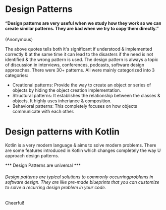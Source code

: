 # Design Patterns
 #### “Design patterns are very useful when we study how they work so we can create similar patterns. They are bad when we try to copy them directly.”
(Anonymous)

The above quotes tells both it's significant if understood & implemented correctly & at the same time it can lead to the disasters if the need
is not identified & the wrong pattern is used.
The design pattern is always a topic of discussion in interviews, conferences, podcasts, software design approaches.
There were 30+ patterns. All were mainly categorized into 3 categories:
+ Creational patterns: Provide the way to create an object or series of objects by hiding the object creation implementation.
+ Structural patterns: It establishes the relationship between the classes & objects. It highly uses inheriance & composition.
+ Behavioral patterns: This completely focuses on how objects communicate with each other.

# Design patterns with Kotlin
Kotlin is a very modern language & aims to solve modern problems. There are some features introduced in Kotlin which changes completely the 
way U approach design patterns.

*** Design Patterns are universal ***
###### Design patterns are typical solutions to commonly occurringproblems in software design. They are like pre-made blueprints that you can customize to solve a recurring design problem in your code.

Cheerful!
